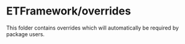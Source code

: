 # ETFramework/overrides

This folder contains overrides which will automatically be required by package users.
